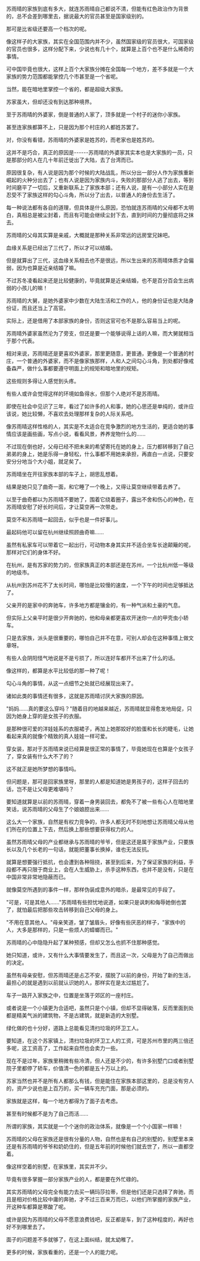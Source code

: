 <link rel="stylesheet" href="../../styles/text.css" />

苏雨晴的家族到底有多大，就连苏雨晴自己都说不清，但能有红色政治作为背景的，总不会差到哪里去，据说最大的官员甚至是国家级别的。

那可是比省级还要高一个档次的呢。

像这样子的大家族，其实在全国范围内并不少，虽然国家级的官员很大，可国家级的官员也很多，这样分配下来，少说也有几十个，就算是上百个也不是什么稀奇的事情。

可中国毕竟也很大，这样上百个大家族分摊在全国每一个地方，差不多就是一个大家族的势力范围都能掌控几个市甚至是一个省呢。

当然，能在暗地里掌控一个省的，都是超级大家族。

苏家虽大，但却还没有到达那种境界。

至于苏雨晴的外婆家，倒是普通的人家了，顶多就是一个村子的迷你小家族。

甚至连家族都算不上，只是因为那个村庄的人都姓苏罢了。

对，你没有看错，苏雨晴的外婆家是姓苏的，而老家也是姓苏的。

这并不是巧合，真正的原因是------苏雨晴的外婆家其实本也是大家族的一员，只是那部分的人在几十年前迁徙出了大陆，去了台湾而已。

原因很复杂，有人说是因为那个时候的大陆战乱，所以分出一部分人作为家族重新崛起的火种分出去了；也有人说是因为家族内斗，失败的那部分人逃了出去，等到时间磨平了一切后，又重新联系上了家族本部；还有人说，是有一小部分人实在是忍受不了家族这样的勾心斗角，所以分了出去，以普通人的身份去生活了。

每一种说法都有各自的道理，但具体是什么原因，恐怕就连苏雨晴的父母都不太明白，真相总是被尘封着，而且有可能会继续尘封下去，直到时间的力量彻底将之抹去。

苏雨晴的父母其实算是亲戚，大概就是那种关系非常远的远房堂兄妹吧。

血缘关系是已经出了三代了，所以才可以结婚。

但是就算出了三代，这血缘关系相去也不是很远，所以生出来的苏雨晴体质才会偏弱，因为也算是近亲结婚了嘛。

不过苏冬凌看起来还是比较健康的，毕竟就算是近亲结婚，也不是百分百会生出病弱的小孩儿的嘛！

苏雨晴的大舅，是她外婆家中少数在大陆生活和工作的人，他的身份证也是大陆身份证，而且还当上了高官。

实际上，还是借用了本部家族的身份，否则这官可也不是那么容易当上的呢。

苏雨晴外婆家虽然沦为了旁支，但还是要一个能够说得上话的人嘛，而大舅就相当于那个代表。

相对来说，苏雨晴还是更喜欢外婆家，那里更随意，更普通，更像是一个普通的村庄，一个普通的外婆家，而不是像家族那样，人和人之间勾心斗角，到处都好像戒备森严，做什么事都要遵守明面上的规矩和暗地里的规矩。

这些规则多得让人感觉到头疼。

有些人或许会觉得这样的环境如鱼得水，但那个人绝对不是苏雨晴。

即使在社会中见识了三年，看过了如许多的人和事，她的心思还是单纯的，或许应该说，她比较懒，不喜欢去处理那样复杂的人际关系吧。

像苏雨晴这样性格的人，其实是不太适合在竞争激烈的地方生活的，更适合她的事情应该是画些画，写点小说，看看风景，养养宠物什么的......

不过现在倒也好，父母已经不把未来的希望寄托在她的身上，压力都转移到了自己弟弟的身上，她是乐得一身轻松，什么事都不用她来承担，再直白一点说，只要安安分分地当个大小姐，就足矣了。

苏雨晴坐在开往家族本部的车子上，胡思乱想着。

结果是她只见了曲奇一面，和它睡了一个晚上，又得让莫空继续带着去养了。

以至于曲奇都以为苏雨晴不要她了，围着它绕着圈子，露出不舍和伤心的神色，在苏雨晴安慰了好长时间后，才让莫空再一次带走。

莫空不和苏雨晴一起回去，似乎也是一件好事儿。

最起码他可以留在杭州继续照顾曲奇嘛......

虽然有私家车可以带着它一起出行，可动物本身其实并不适合坐车长途颠簸的呢，那样对它们的身体不好。

在杭州，是有苏家的势力的，但家族真正的本部还是在苏州，一个比杭州低一等级的地级市。

从杭州到苏州花不了太长时间，哪怕是比较慢的速度，一个下午的时间也足够抵达了。

父亲开的是家中的奔驰车，许多地方都是镶金的，有一种气派和土豪的气息。

但实际上父亲平时是很少开奔驰的，他和母亲都更喜欢开迷你一点的甲壳虫小轿车。

只是去家族，派头是很重要的，哪怕自己并不在意，可别人却会在这种事情上做文章呀。

有些人会阴阳怪气地说是不是亏损了，所以连好车都开不出来了什么的话。

像这样的，都算是水平比较低的那一种了呢！

勾心斗角的事情，从这一点细节之处就已经展现出来了。

诸如此类的事情还有很多，这就是苏雨晴讨厌大家族的原因。

"妈妈......真的要这么穿吗？"随着目的地越来越近，苏雨晴就显得愈发地局促，只因为她身上穿的是女孩子的衣服。

是那种很可爱的洋娃娃系的衣服裙子，再加上她那姣好的脸蛋和长长的睫毛，让她看起来真的就像个精致的真人娃娃一样可爱。

穿女装，那对于苏雨晴来说已经算是很正常的事情了，毕竟她现在也算是个女孩子了，穿女装有什么大不了的？

这不就正是她所梦想的事情吗。

但问题是，那可是回家族里呀，那里的人都是知道她是男孩子的，这样子回去的话，岂不是让父母更难堪吗？

要知道就算是以前的苏雨晴，穿着一身男装回去，都免不了被一些有心人在暗地里笑话，说苏雨晴的父母生了个娘娘腔出来......

这么大一个家族，自然是有权力竞争的，许多人都无时不刻地想让苏雨晴父母从他们所在的位置上下去，然后换上那些想要获得权力的人。

虽然苏雨晴父母的产业都继承与苏雨晴的爷爷，但是这还是属于家族产业，只要族长以及几个长老的一句话，就能把董事长换掉，谁也无法反抗。

就算是想要强行抵抗，也会遭到各种阻挠，甚至到后来，为了保证家族的利益，手段都不再只限于商业上，会在人生威胁上，杀手这种东西，也并不是没有，只是在中国非常非常地隐蔽而已。

就像莫空所遇到的事件一样，那样伪装成意外的暗杀，是最常见的手段了。

"可是，可是其他人......"苏雨晴有些担忧地说道，如果只是讽刺和侮辱她倒也罢了，就怕最后把那些攻击转移到自己父母的身上。

"不用在意其他人。"母亲笑道，皱了皱眉头，好像有些厌恶的样子，"家族中的人，大多是那样的，只是一些烦人的蟑螂而已。"

苏雨晴的心中隐隐升起了某种预感，但却又怎么也抓不住那种感觉。

她只知道，或许，又有什么大事情要发生了，而且这一次，父母是为了自己而做出的决定。

虽然有母亲安慰，但苏雨晴还是忐忑不安，摆脱了以前的身份，开始了新的生活，最担心的就是遇到以前就认识她的人，那样实在是太过尴尬了。

车子一路开入家族之中，位置是坐落于郊区的一座村庄。

或者说是一个小镇更为合适吧，虽然只是个小镇，但却不显得破落，反而里面到处都是精美气派的建筑物，不是古建筑，就是新造的大别墅。

绿化做的也十分好，道路上总能看见清扫垃圾的环卫工人。

要知道，在这个苏家镇上，清扫垃圾的环卫工人的工资，可是苏州市里的两三倍还多呢，这工资高了，工作起来自然也会卖力一些。

现在不是过年，家族里稍微有些冷清，但人还是不少的，有许多别墅门口或者别墅院子里都停了轿车，价值清一色的都是五十万以上的。

苏家当然也并不是所有人都那么有钱，但是能住在家族本部这里的，总是没有穷人的，资产少说也是上百万的，买一辆车充充门面，那是必须的。

家族就是这样，每一个地方都得为了面子去考虑。

甚至有时候都不是为了自己而活......

所谓的家族，其实就是一个个迷你的政治体系，就像是一个个小国家一样嘛！

苏雨晴的父母在家族还是很有分量的人物，自然也是有自己的别墅的，别墅里本来还是有苏雨晴的爷爷和奶奶住的，但是五年前的时候他们就去世了，所以一直都空着。

像这样空着的别墅，在家族里，其实并不少。

毕竟有很多掌握一部分家族产业的人，都是要在外忙碌的。

其实苏雨晴的父母完全有能力去买一辆玛莎拉蒂，但是他们还是只选择了奔驰，而且是相对价格比较中庸的奔驰，才不过三百来万而已，以他们所掌握的家族产业，开这种车都算是寒酸了呢。

或许是因为苏雨晴的父母不愿意浪费钱吧，反正都是车，到了这种程度的，再好也好不到哪里去了。

面子的问题差不多就够了，在这上面纠结，就太幼稚了。

更多的时候，家族看重的，还是一个人的能力呢。
